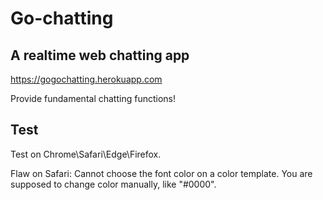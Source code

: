 # Go-chatting

## A realtime web chatting app
https://gogochatting.herokuapp.com

Provide fundamental chatting functions!

## Test
Test on Chrome\Safari\Edge\Firefox.

Flaw on Safari: Cannot choose the font color on a color template. You are supposed to change color manually, like "#0000".
